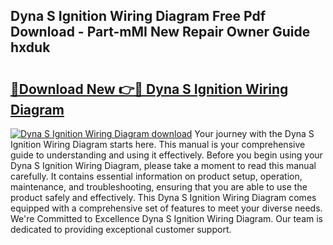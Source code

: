 ## Dyna S Ignition Wiring Diagram Free Pdf Download - Part-mMI New Repair Owner Guide hxduk

# <h2><a href="http://dfqlxl.blite.top/?on=Dyna+S+Ignition+Wiring+Diagram">🔗Download New 👉🔴 Dyna S Ignition Wiring Diagram</a></h2>

[![Dyna S Ignition Wiring Diagram download](https://i.imgur.com/lujVjoI.png)](http://dfqlxl.blite.top/?on=Dyna+S+Ignition+Wiring+Diagram)
Your journey with the Dyna S Ignition Wiring Diagram starts here. This manual is your comprehensive guide to understanding and using it effectively. Before you begin using your Dyna S Ignition Wiring Diagram, please take a moment to read this manual carefully. It contains essential information on product setup, operation, maintenance, and troubleshooting, ensuring that you are able to use the product safely and effectively. This Dyna S Ignition Wiring Diagram comes equipped with a comprehensive set of features to meet your diverse needs. We're Committed to Excellence Dyna S Ignition Wiring Diagram. Our team is dedicated to providing exceptional customer support.
